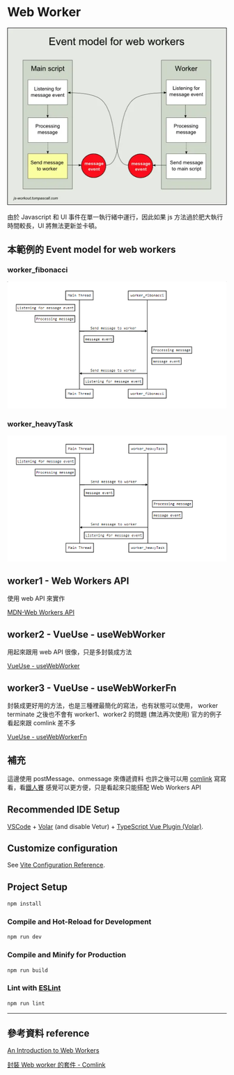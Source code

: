 # Web Worker

![Event model for web workers](image.png)

由於 Javascript 和 UI 事件在單一執行緒中運行，因此如果 js 方法過於肥大執行時間較長，UI 將無法更新並卡頓。

## 本範例的 Event model for web workers

### worker_fibonacci
![alt text](image-1.png)

### worker_heavyTask
![alt text](image-2.png)

## worker1 - Web Workers API

使用 web API 來實作

[MDN-Web Workers API](https://developer.mozilla.org/en-US/docs/Web/API/Web_Workers_API)

## worker2 - VueUse - useWebWorker

用起來跟用 web API 很像，只是多封裝成方法

[VueUse - useWebWorker](https://vueuse.org/core/useWebWorker/)

## worker3 - VueUse - useWebWorkerFn

封裝成更好用的方法，也是三種裡最簡化的寫法，也有狀態可以使用，
worker terminate 之後也不會有 worker1、worker2 的問題 (無法再次使用)
官方的例子看起來跟 comlink 差不多

[VueUse - useWebWorkerFn](https://vueuse.org/core/useWebWorkerFn/)

## 補充 
這邊使用 postMessage、onmessage 來傳遞資料
也許之後可以用 [comlink](https://github.com/GoogleChromeLabs/comlink) 寫寫看，看[鐵人賽](https://ithelp.ithome.com.tw/articles/10337926) 感覺可以更方便，只是看起來只能搭配 Web Workers API

## Recommended IDE Setup

[VSCode](https://code.visualstudio.com/) + [Volar](https://marketplace.visualstudio.com/items?itemName=Vue.volar) (and disable Vetur) + [TypeScript Vue Plugin (Volar)](https://marketplace.visualstudio.com/items?itemName=Vue.vscode-typescript-vue-plugin).

## Customize configuration

See [Vite Configuration Reference](https://vitejs.dev/config/).

## Project Setup

```sh
npm install
```

### Compile and Hot-Reload for Development

```sh
npm run dev
```

### Compile and Minify for Production

```sh
npm run build
```

### Lint with [ESLint](https://eslint.org/)

```sh
npm run lint
```

---
## 參考資料 reference
[An Introduction to Web Workers](https://medium.com/@siobhanpmahoney/a-brief-introduction-to-web-workers-e5d6e39d9d28)

[封裝 Web worker 的套件 - Comlink](https://ithelp.ithome.com.tw/articles/10337926)